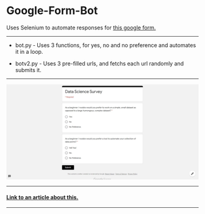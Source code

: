 # Google-Form-Bot

Uses Selenium to automate responses for [this google form.](https://forms.gle/X6uCejPE7qwhWnm99)

----------------------------------------------------------------------------------------------------------------------------------------

* bot.py - Uses 3 functions, for yes, no and no preference and automates it in a loop.

* botv2.py - Uses 3 pre-filled urls, and fetchs each url randomly and submits it.

----------------------------------------------------------------------------------------------------------------------------------------
![google-form](form.jpg)

----------------------------------------------------------------------------------------------------------------------------------------

#### [Link to an article about this.](https://medium.com/@ashishamar1999/cc059ad1a2c5?source=friends_link&sk=78bf66fd0f1a9251095c2877ec3ccb73)

----------------------------------------------------------------------------------------------------------------------------------------
